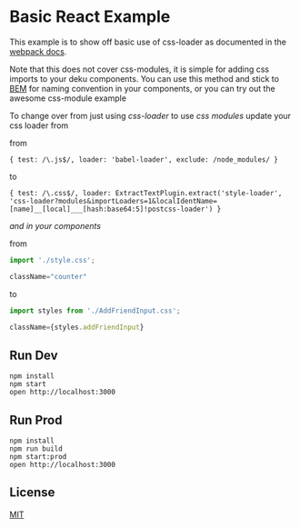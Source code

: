 Basic React Example
=====================

This example is to show off basic use of css-loader as documented in the [webpack docs](https://christianalfoni.github.io/react-webpack-cookbook/Loading-CSS.html).

Note that this does not cover css-modules, it is simple for adding css imports to your deku components. You can use this method and stick to [BEM](https://css-tricks.com/bem-101/) for naming convention in your components, or you can try out the awesome css-module example

To change over from just using *css-loader* to use *css modules* update your css loader from 

from

`{ test: /\.js$/, loader: 'babel-loader', exclude: /node_modules/ }`

to

`{ test: /\.css$/, loader: ExtractTextPlugin.extract('style-loader', 'css-loader?modules&importLoaders=1&localIdentName=[name]__[local]___[hash:base64:5]!postcss-loader') }`

*and in your components*

from

```js
import './style.css';

className="counter"
```

to

```js
import styles from './AddFriendInput.css';

className={styles.addFriendInput}
```

## Run Dev

```
npm install
npm start
open http://localhost:3000
```

## Run Prod

```
npm install
npm run build
npm start:prod
open http://localhost:3000
```

## License

[MIT](http://isekivacenz.mit-license.org/)
